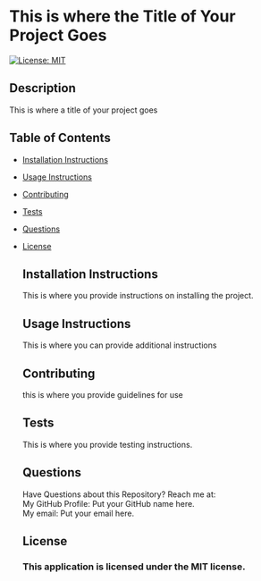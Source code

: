 
  # This is where the Title of Your Project Goes
  [![License: MIT](https://img.shields.io/badge/License-MIT-yellow.svg)](https://opensource.org/licenses/MIT)

  ## Description<br>

  This is where a title of your project goes

  ## Table of Contents

  * [Installation Instructions](#installation-instructions)
  
  * [Usage Instructions](#usage-instructions)
  
  * [Contributing](#contributing)
  
  * [Tests](#tests)
  
  * [Questions](#questions)

  
* [License](#license)


  ## Installation Instructions
  This is where you provide instructions on installing the project.

  ## Usage Instructions
  This is where you can provide additional instructions

  ## Contributing
  this is where you provide guidelines for use

  ## Tests
  This is where you provide testing instructions.

  ## Questions
  Have Questions about this Repository? Reach me at:<br> 
  My GitHub Profile: Put your GitHub name here.<br> 
  My email: Put your email here.<br> 

  ## License

  ### This application is licensed under the MIT license.
